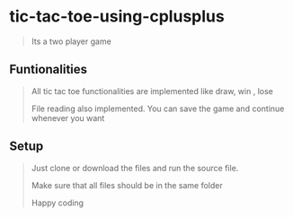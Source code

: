 # tic-tac-toe-using-cplusplus
> Its a two player game
>
> 
## Funtionalities
> All tic tac toe functionalities are implemented like draw, win , lose
>
> File reading also implemented. You can save the game and continue whenever you want

## Setup
> Just clone or download the files and run the source file.
>
> Make sure that all files should be in the same folder
>
> Happy coding
